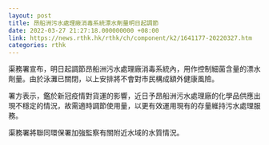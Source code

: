 ```yaml
---
layout: post
title: 昂船洲污水處理廠消毒系統漂水劑量明日起調節
date: 2022-03-27 21:27:18.000000000 +08:00
link: https://news.rthk.hk/rthk/ch/component/k2/1641177-20220327.htm
categories: rthk
---
```


渠務署宣布，明日起調節昂船洲污水處理廠消毒系統內，用作控制細菌含量的漂水劑量。由於泳灘已關閉，以上安排將不會對市民構成額外健康風險。

署方表示，鑑於新冠疫情對貨運的影響，近日予昂船洲污水處理廠的化學品供應出現不穩定的情況，故需適時調節使用量，以更有效運用現有的存量維持污水處理服務。

渠務署將聯同環保署加強監察有關附近水域的水質情況。
